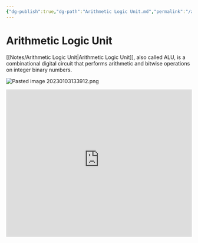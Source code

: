 ```yaml
---
{"dg-publish":true,"dg-path":"Arithmetic Logic Unit.md","permalink":"/arithmetic-logic-unit/","tags":[null]}
---
```




# Arithmetic Logic Unit
[[Notes/Arithmetic Logic Unit\|Arithmetic Logic Unit]], also called ALU, is a combinational digital circuit that performs arithmetic and bitwise operations on integer binary numbers.

![Pasted image 20230103133912.png](/img/user/Assets/Pasted%20image%2020230103133912.png)

<iframe width="100%" height="400" src="https://www.youtube-nocookie.com/embed/IzCIxPCfEP0" title="YouTube video player" frameborder="0" allow="accelerometer; autoplay; clipboard-write; encrypted-media; gyroscope; picture-in-picture" allowfullscreen></iframe>